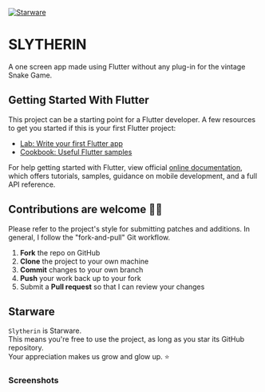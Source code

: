 [![Starware](https://img.shields.io/badge/Starware-⭐-black?labelColor=f9b00d)](https://github.com/zepfietje/starware)
# SLYTHERIN

A one screen app made using Flutter without any plug-in for the vintage Snake Game. 


## Getting Started With Flutter
This project can be a starting point for a Flutter developer.
A few resources to get you started if this is your first Flutter project:

- [Lab: Write your first Flutter app](https://flutter.dev/docs/get-started/codelab)
- [Cookbook: Useful Flutter samples](https://flutter.dev/docs/cookbook)

For help getting started with Flutter, view official
[online documentation](https://flutter.dev/docs), which offers tutorials,
samples, guidance on mobile development, and a full API reference.

## Contributions are welcome 🎉🎉

Please refer to the project's style for submitting patches and additions. In general, I follow the "fork-and-pull" Git workflow.
 1. **Fork** the repo on GitHub
 2. **Clone** the project to your own machine
 3. **Commit** changes to your own branch
 4. **Push** your work back up to your fork
 5. Submit a **Pull request** so that I can review your changes
 
 ## Starware

`Slytherin` is Starware.  
This means you're free to use the project, as long as you star its GitHub repository.  
Your appreciation makes us grow and glow up. ⭐

### Screenshots





